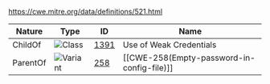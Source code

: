 https://cwe.mitre.org/data/definitions/521.html


| Nature   | Type                                                       | ID                                                       | Name                                       |
| -------- | ---------------------------------------------------------- | -------------------------------------------------------- | ------------------------------------------ |
| ChildOf  | ![Class](https://cwe.mitre.org/images/icons/class.gif)     | [1391](https://cwe.mitre.org/data/definitions/1391.html) | Use of Weak Credentials                    |
| ParentOf | ![Variant](https://cwe.mitre.org/images/icons/variant.gif) | [258](https://cwe.mitre.org/data/definitions/258.html)   | [[CWE-258(Empty-password-in-config-file)]] |
